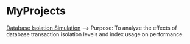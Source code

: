 # MyProjects
[Database Isolation Simulation](https://github.com/mehmettguzell/MyProjects/tree/main/Database_Isolation_Level) --> Purpose: To analyze the effects of database transaction isolation levels and index usage on performance.
